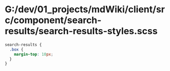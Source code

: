 # G:/dev/01_projects/mdWiki/client/src/component/search-results/search-results-styles.scss
```scss
search-results {
  .box {
    margin-top: 10px;
  }
}
 ```